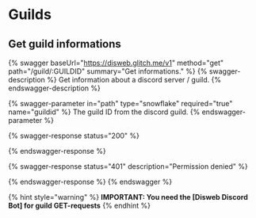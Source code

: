 # Guilds

## Get guild informations

{% swagger baseUrl="https://disweb.glitch.me/v1" method="get" path="/guild/:GUILDID" summary="Get informations." %}
{% swagger-description %}
Get information about a discord server / guild.
{% endswagger-description %}

{% swagger-parameter in="path" type="snowflake" required="true" name="guildid" %}
The guild ID from the discord guild.
{% endswagger-parameter %}

{% swagger-response status="200" %}

{% endswagger-response %}

{% swagger-response status="401" description="Permission denied" %}

{% endswagger-response %}
{% endswagger %}



{% hint style="warning" %}
**IMPORTANT: You need the \[Disweb Discord Bot] for guild GET-requests**
{% endhint %}
